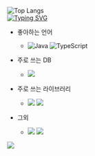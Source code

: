 ![Top Langs](https://github-readme-stats.vercel.app/api/top-langs/?username=brillianintdoh&donut_vertical_chart_layout=true)
<br>
[![Typing SVG](https://readme-typing-svg.demolab.com?font=Josefin+Sans&pause=1000&color=999999&center=%EC%A7%84%EC%8B%A4&vCenter=%EA%B1%B0%EC%A7%93&repeat=%EA%B1%B0%EC%A7%93&random=%EA%B1%B0%EC%A7%93&width=435&lines=Hello%2C+I'm+a+beginner+developer)](https://git.io/typing-svg)

- 좋아하는 언어
    - ![Java](https://img.shields.io/badge/Java-ED8B00?style=for-the-badge&logo=openjdk&logoColor=white) ![TypeScript](https://img.shields.io/badge/TypeScript-007ACC?style=for-the-badge&logo=typescript&logoColor=white)

- 주로 쓰는 DB
    - <img src="https://img.shields.io/badge/MySql-4479A1?style=flat-square&logo=MySql&logoColor=white">

- 주로 쓰는 라이브러리
    - <img src="https://img.shields.io/badge/htmx-3366CC?style=flat-square&logo=htmx&logoColor=white"> <img src="https://img.shields.io/badge/Bootstrap-7952B3?style=flat-square&logo=Bootstrap&logoColor=white">

- 그외
    - <img src="https://img.shields.io/badge/Vim-019733?style=flat-square&logo=Vim&logoColor=white"> <img src="https://img.shields.io/badge/Ubuntu-E95420?style=flat-square&logo=Ubuntu&logoColor=white">

<a href="https://matilto:palanghwi@gmail.com">
    <img src="https://img.shields.io/badge/Gmail-F051385?style=flat-square&logo=Gmail&logoColor=white"/>
</a>